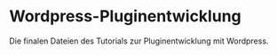 Wordpress-Pluginentwicklung
===========================

Die finalen Dateien des Tutorials zur Pluginentwicklung mit Wordpress. 
